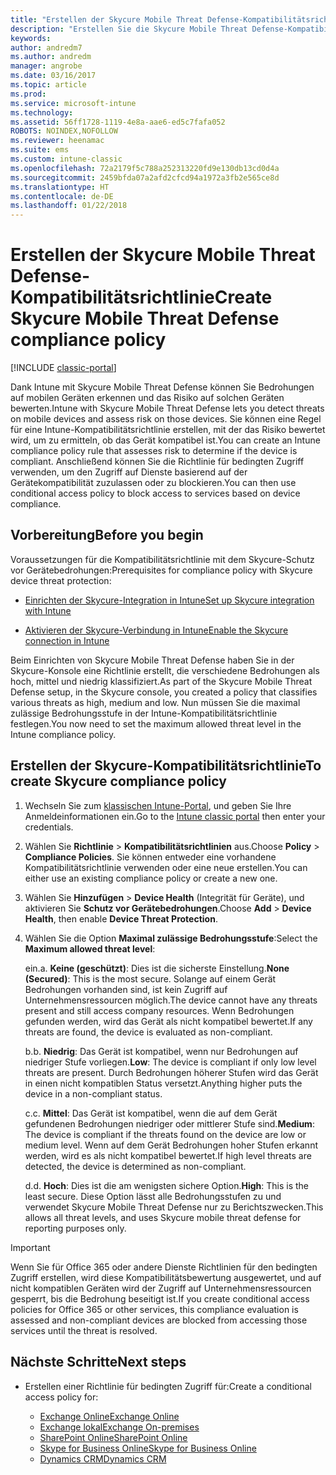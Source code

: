 ```yaml
---
title: "Erstellen der Skycure Mobile Threat Defense-Kompatibilitätsrichtlinie"
description: "Erstellen Sie die Skycure Mobile Threat Defense-Kompatibilitätsrichtlinie im klassischen Intune-Portal."
keywords: 
author: andredm7
ms.author: andredm
manager: angrobe
ms.date: 03/16/2017
ms.topic: article
ms.prod: 
ms.service: microsoft-intune
ms.technology: 
ms.assetid: 56ff1728-1119-4e8a-aae6-ed5c7fafa052
ROBOTS: NOINDEX,NOFOLLOW
ms.reviewer: heenamac
ms.suite: ems
ms.custom: intune-classic
ms.openlocfilehash: 72a2179f5c788a252313220fd9e130db13cd0d4a
ms.sourcegitcommit: 2459bfda07a2afd2cfcd94a1972a3fb2e565ce8d
ms.translationtype: HT
ms.contentlocale: de-DE
ms.lasthandoff: 01/22/2018
---
```

# <a name="create-skycure-mobile-threat-defense-compliance-policy"></a><span data-ttu-id="33082-103">Erstellen der Skycure Mobile Threat Defense-Kompatibilitätsrichtlinie</span><span class="sxs-lookup"><span data-stu-id="33082-103">Create Skycure Mobile Threat Defense compliance policy</span></span>

[!INCLUDE [classic-portal](../includes/classic-portal.md)]

<span data-ttu-id="33082-104">Dank Intune mit Skycure Mobile Threat Defense können Sie Bedrohungen auf mobilen Geräten erkennen und das Risiko auf solchen Geräten bewerten.</span><span class="sxs-lookup"><span data-stu-id="33082-104">Intune with Skycure Mobile Threat Defense lets you detect threats on mobile devices and assess risk on those devices.</span></span> <span data-ttu-id="33082-105">Sie können eine Regel für eine Intune-Kompatibilitätsrichtlinie erstellen, mit der das Risiko bewertet wird, um zu ermitteln, ob das Gerät kompatibel ist.</span><span class="sxs-lookup"><span data-stu-id="33082-105">You can create an Intune compliance policy rule that assesses risk to determine if the device is compliant.</span></span> <span data-ttu-id="33082-106">Anschließend können Sie die Richtlinie für bedingten Zugriff verwenden, um den Zugriff auf Dienste basierend auf der Gerätekompatibilität zuzulassen oder zu blockieren.</span><span class="sxs-lookup"><span data-stu-id="33082-106">You can then use conditional access policy to block access to services based on device compliance.</span></span>

## <a name="before-you-begin"></a><span data-ttu-id="33082-107">Vorbereitung</span><span class="sxs-lookup"><span data-stu-id="33082-107">Before you begin</span></span>

<span data-ttu-id="33082-108">Voraussetzungen für die Kompatibilitätsrichtlinie mit dem Skycure-Schutz vor Gerätebedrohungen:</span><span class="sxs-lookup"><span data-stu-id="33082-108">Prerequisites for compliance policy with Skycure device threat protection:</span></span>

-   [<span data-ttu-id="33082-109">Einrichten der Skycure-Integration in Intune</span><span class="sxs-lookup"><span data-stu-id="33082-109">Set up Skycure integration with Intune</span></span>](/intune-classic/deploy-use/setup-the-skycure-integration-with-Intune)

-   [<span data-ttu-id="33082-110">Aktivieren der Skycure-Verbindung in Intune</span><span class="sxs-lookup"><span data-stu-id="33082-110">Enable the Skycure connection in Intune</span></span>](/intune-classic/deploy-use/enable-skycure-mobile-threat-defense-in-intune)

<span data-ttu-id="33082-111">Beim Einrichten von Skycure Mobile Threat Defense haben Sie in der Skycure-Konsole eine Richtlinie erstellt, die verschiedene Bedrohungen als hoch, mittel und niedrig klassifiziert.</span><span class="sxs-lookup"><span data-stu-id="33082-111">As part of the Skycure Mobile Threat Defense setup, in the Skycure console, you created a policy that classifies various threats as high, medium and low.</span></span> <span data-ttu-id="33082-112">Nun müssen Sie die maximal zulässige Bedrohungsstufe in der Intune-Kompatibilitätsrichtlinie festlegen.</span><span class="sxs-lookup"><span data-stu-id="33082-112">You now need to set the maximum allowed threat level in the Intune compliance policy.</span></span>

## <a name="to-create-skycure-compliance-policy"></a><span data-ttu-id="33082-113">Erstellen der Skycure-Kompatibilitätsrichtlinie</span><span class="sxs-lookup"><span data-stu-id="33082-113">To create Skycure compliance policy</span></span>

1.  <span data-ttu-id="33082-114">Wechseln Sie zum [klassischen Intune-Portal](https://manage.microsoft.com/), und geben Sie Ihre Anmeldeinformationen ein.</span><span class="sxs-lookup"><span data-stu-id="33082-114">Go to the [Intune classic portal](https://manage.microsoft.com/) then enter your credentials.</span></span>

2.  <span data-ttu-id="33082-115">Wählen Sie **Richtlinie** &gt; **Kompatibilitätsrichtlinien** aus.</span><span class="sxs-lookup"><span data-stu-id="33082-115">Choose **Policy** &gt; **Compliance Policies**.</span></span> <span data-ttu-id="33082-116">Sie können entweder eine vorhandene Kompatibilitätsrichtlinie verwenden oder eine neue erstellen.</span><span class="sxs-lookup"><span data-stu-id="33082-116">You can either use an existing compliance policy or create a new one.</span></span>

3.  <span data-ttu-id="33082-117">Wählen Sie **Hinzufügen** &gt; **Device Health** (Integrität für Geräte), und aktivieren Sie **Schutz vor Gerätebedrohungen**.</span><span class="sxs-lookup"><span data-stu-id="33082-117">Choose **Add** &gt; **Device Health**, then enable **Device Threat Protection**.</span></span>

4.  <span data-ttu-id="33082-118">Wählen Sie die Option **Maximal zulässige Bedrohungsstufe**:</span><span class="sxs-lookup"><span data-stu-id="33082-118">Select the **Maximum allowed threat level**:</span></span>

    <span data-ttu-id="33082-119">ein.</span><span class="sxs-lookup"><span data-stu-id="33082-119">a.</span></span>  <span data-ttu-id="33082-120">**Keine (geschützt)**: Dies ist die sicherste Einstellung.</span><span class="sxs-lookup"><span data-stu-id="33082-120">**None (Secured)**: This is the most secure.</span></span> <span data-ttu-id="33082-121">Solange auf einem Gerät Bedrohungen vorhanden sind, ist kein Zugriff auf Unternehmensressourcen möglich.</span><span class="sxs-lookup"><span data-stu-id="33082-121">The device cannot have any threats present and still access company resources.</span></span> <span data-ttu-id="33082-122">Wenn Bedrohungen gefunden werden, wird das Gerät als nicht kompatibel bewertet.</span><span class="sxs-lookup"><span data-stu-id="33082-122">If any threats are found, the device is evaluated as non-compliant.</span></span>

    <span data-ttu-id="33082-123">b.</span><span class="sxs-lookup"><span data-stu-id="33082-123">b.</span></span>  <span data-ttu-id="33082-124">**Niedrig**: Das Gerät ist kompatibel, wenn nur Bedrohungen auf niedriger Stufe vorliegen.</span><span class="sxs-lookup"><span data-stu-id="33082-124">**Low**: The device is compliant if only low level threats are present.</span></span> <span data-ttu-id="33082-125">Durch Bedrohungen höherer Stufen wird das Gerät in einen nicht kompatiblen Status versetzt.</span><span class="sxs-lookup"><span data-stu-id="33082-125">Anything higher puts the device in a non-compliant status.</span></span>

    <span data-ttu-id="33082-126">c.</span><span class="sxs-lookup"><span data-stu-id="33082-126">c.</span></span>  <span data-ttu-id="33082-127">**Mittel**: Das Gerät ist kompatibel, wenn die auf dem Gerät gefundenen Bedrohungen niedriger oder mittlerer Stufe sind.</span><span class="sxs-lookup"><span data-stu-id="33082-127">**Medium**: The device is compliant if the threats found on the device are low or medium level.</span></span> <span data-ttu-id="33082-128">Wenn auf dem Gerät Bedrohungen hoher Stufen erkannt werden, wird es als nicht kompatibel bewertet.</span><span class="sxs-lookup"><span data-stu-id="33082-128">If high level threats are detected, the device is determined as non-compliant.</span></span>

    <span data-ttu-id="33082-129">d.</span><span class="sxs-lookup"><span data-stu-id="33082-129">d.</span></span>  <span data-ttu-id="33082-130">**Hoch**: Dies ist die am wenigsten sichere Option.</span><span class="sxs-lookup"><span data-stu-id="33082-130">**High**: This is the least secure.</span></span> <span data-ttu-id="33082-131">Diese Option lässt alle Bedrohungsstufen zu und verwendet Skycure Mobile Threat Defense nur zu Berichtszwecken.</span><span class="sxs-lookup"><span data-stu-id="33082-131">This allows all threat levels, and uses Skycure mobile threat defense for reporting purposes only.</span></span>

> [!IMPORTANT]
> <span data-ttu-id="33082-132">Wenn Sie für Office 365 oder andere Dienste Richtlinien für den bedingten Zugriff erstellen, wird diese Kompatibilitätsbewertung ausgewertet, und auf nicht kompatiblen Geräten wird der Zugriff auf Unternehmensressourcen gesperrt, bis die Bedrohung beseitigt ist.</span><span class="sxs-lookup"><span data-stu-id="33082-132">If you create conditional access policies for Office 365 or other services, this compliance evaluation is assessed and non-compliant devices are blocked from accessing those services until the threat is resolved.</span></span>

## <a name="span-idmonitor-device-threats-classanchorspan-idnext-steps-classanchorspan-idtoc477360344-classanchorspanspanspannext-steps"></a><span data-ttu-id="33082-133"><span id="monitor-device-threats" class="anchor"><span id="next-steps" class="anchor"><span id="_Toc477360344" class="anchor"></span></span></span>Nächste Schritte</span><span class="sxs-lookup"><span data-stu-id="33082-133"><span id="monitor-device-threats" class="anchor"><span id="next-steps" class="anchor"><span id="_Toc477360344" class="anchor"></span></span></span>Next steps</span></span>

-   <span data-ttu-id="33082-134">Erstellen einer Richtlinie für bedingten Zugriff für:</span><span class="sxs-lookup"><span data-stu-id="33082-134">Create a conditional access policy for:</span></span>

    -   [<span data-ttu-id="33082-135">Exchange Online</span><span class="sxs-lookup"><span data-stu-id="33082-135">Exchange Online</span></span>](/intune-classic/deploy-use/restrict-access-to-exchange-online-with-microsoft-intune)
    -   [<span data-ttu-id="33082-136">Exchange lokal</span><span class="sxs-lookup"><span data-stu-id="33082-136">Exchange On-premises</span></span>](/intune-classic/deploy-use/restrict-access-to-exchange-onpremises-with-microsoft-intune)
    -   [<span data-ttu-id="33082-137">SharePoint Online</span><span class="sxs-lookup"><span data-stu-id="33082-137">SharePoint Online</span></span>](/intune-classic/deploy-use/restrict-access-to-sharepoint-online-with-microsoft-intune)
    -   [<span data-ttu-id="33082-138">Skype for Business Online</span><span class="sxs-lookup"><span data-stu-id="33082-138">Skype for Business Online</span></span>](/intune-classic/deploy-use/restrict-access-to-skype-for-business-online-with-microsoft-intune)
    -   [<span data-ttu-id="33082-139">Dynamics CRM</span><span class="sxs-lookup"><span data-stu-id="33082-139">Dynamics CRM</span></span>](/intune-classic/deploy-use/restrict-access-to-dynamics-crm-online-with-microsoft-intune)
